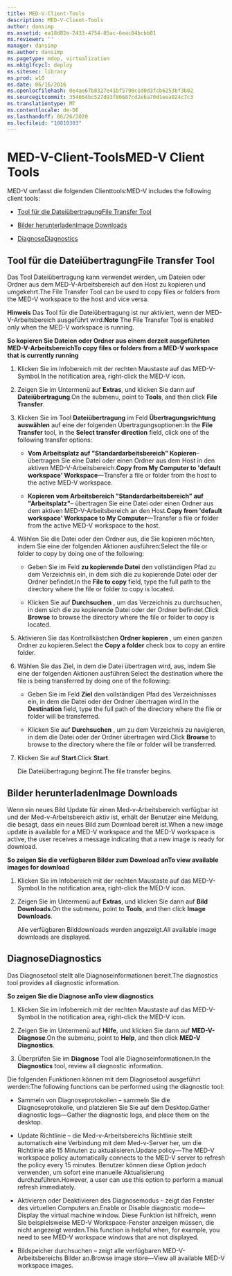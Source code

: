 ```yaml
---
title: MED-V-Client-Tools
description: MED-V-Client-Tools
author: dansimp
ms.assetid: ea18d82e-2433-4754-85ac-6eac84bcbb01
ms.reviewer: ''
manager: dansimp
ms.author: dansimp
ms.pagetype: mdop, virtualization
ms.mktglfcycl: deploy
ms.sitesec: library
ms.prod: w10
ms.date: 06/16/2016
ms.openlocfilehash: 0e4ae67b8327e41bf5798c1d0d3fcb6253bf3b02
ms.sourcegitcommit: 354664bc527d93f80687cd2eba70d1eea024c7c3
ms.translationtype: MT
ms.contentlocale: de-DE
ms.lasthandoff: 06/26/2020
ms.locfileid: "10810303"
---
```

# <span data-ttu-id="d1091-103">MED-V-Client-Tools</span><span class="sxs-lookup"><span data-stu-id="d1091-103">MED-V Client Tools</span></span>


<span data-ttu-id="d1091-104">MED-V umfasst die folgenden Clienttools:</span><span class="sxs-lookup"><span data-stu-id="d1091-104">MED-V includes the following client tools:</span></span>

-   [<span data-ttu-id="d1091-105">Tool für die Dateiübertragung</span><span class="sxs-lookup"><span data-stu-id="d1091-105">File Transfer Tool</span></span>](#bkmk-filetransfertool)

-   [<span data-ttu-id="d1091-106">Bilder herunterladen</span><span class="sxs-lookup"><span data-stu-id="d1091-106">Image Downloads</span></span>](#bkmk-imagedownloads)

-   [<span data-ttu-id="d1091-107">Diagnose</span><span class="sxs-lookup"><span data-stu-id="d1091-107">Diagnostics</span></span>](#bkmk-diagnostics)

## <a href="" id="bkmk-filetransfertool"></a><span data-ttu-id="d1091-108">Tool für die Dateiübertragung</span><span class="sxs-lookup"><span data-stu-id="d1091-108">File Transfer Tool</span></span>


<span data-ttu-id="d1091-109">Das Tool Dateiübertragung kann verwendet werden, um Dateien oder Ordner aus dem MED-V-Arbeitsbereich auf den Host zu kopieren und umgekehrt.</span><span class="sxs-lookup"><span data-stu-id="d1091-109">The File Transfer Tool can be used to copy files or folders from the MED-V workspace to the host and vice versa.</span></span>

<span data-ttu-id="d1091-110">**Hinweis**  Das Tool für die Dateiübertragung ist nur aktiviert, wenn der MED-V-Arbeitsbereich ausgeführt wird.</span><span class="sxs-lookup"><span data-stu-id="d1091-110">**Note** The File Transfer Tool is enabled only when the MED-V workspace is running.</span></span>

 

**<span data-ttu-id="d1091-111">So kopieren Sie Dateien oder Ordner aus einem derzeit ausgeführten MED-V-Arbeitsbereich</span><span class="sxs-lookup"><span data-stu-id="d1091-111">To copy files or folders from a MED-V workspace that is currently running</span></span>**

1.  <span data-ttu-id="d1091-112">Klicken Sie im Infobereich mit der rechten Maustaste auf das MED-V-Symbol.</span><span class="sxs-lookup"><span data-stu-id="d1091-112">In the notification area, right-click the MED-V icon.</span></span>

2.  <span data-ttu-id="d1091-113">Zeigen Sie im Untermenü auf **Extras**, und klicken Sie dann auf **Dateiübertragung**.</span><span class="sxs-lookup"><span data-stu-id="d1091-113">On the submenu, point to **Tools**, and then click **File Transfer**.</span></span>

3.  <span data-ttu-id="d1091-114">Klicken Sie im Tool **Dateiübertragung** im Feld **Übertragungsrichtung auswählen** auf eine der folgenden Übertragungsoptionen:</span><span class="sxs-lookup"><span data-stu-id="d1091-114">In the **File Transfer** tool, in the **Select transfer direction** field, click one of the following transfer options:</span></span>

    -   <span data-ttu-id="d1091-115">**Vom Arbeitsplatz auf "Standardarbeitsbereich" Kopieren**– übertragen Sie eine Datei oder einen Ordner aus dem Host in den aktiven MED-V-Arbeitsbereich.</span><span class="sxs-lookup"><span data-stu-id="d1091-115">**Copy from My Computer to 'default workspace' Workspace**—Transfer a file or folder from the host to the active MED-V workspace.</span></span>

    -   <span data-ttu-id="d1091-116">**Kopieren vom Arbeitsbereich "Standardarbeitsbereich" auf "Arbeitsplatz"**– übertragen Sie eine Datei oder einen Ordner aus dem aktiven MED-V-Arbeitsbereich an den Host.</span><span class="sxs-lookup"><span data-stu-id="d1091-116">**Copy from 'default workspace' Workspace to My Computer**—Transfer a file or folder from the active MED-V workspace to the host.</span></span>

4.  <span data-ttu-id="d1091-117">Wählen Sie die Datei oder den Ordner aus, die Sie kopieren möchten, indem Sie eine der folgenden Aktionen ausführen:</span><span class="sxs-lookup"><span data-stu-id="d1091-117">Select the file or folder to copy by doing one of the following:</span></span>

    -   <span data-ttu-id="d1091-118">Geben Sie im Feld **zu kopierende Datei** den vollständigen Pfad zu dem Verzeichnis ein, in dem sich die zu kopierende Datei oder der Ordner befindet.</span><span class="sxs-lookup"><span data-stu-id="d1091-118">In the **File to copy** field, type the full path to the directory where the file or folder to copy is located.</span></span>

    -   <span data-ttu-id="d1091-119">Klicken Sie auf **Durchsuchen** , um das Verzeichnis zu durchsuchen, in dem sich die zu kopierende Datei oder der Ordner befindet.</span><span class="sxs-lookup"><span data-stu-id="d1091-119">Click **Browse** to browse the directory where the file or folder to copy is located.</span></span>

5.  <span data-ttu-id="d1091-120">Aktivieren Sie das Kontrollkästchen **Ordner kopieren** , um einen ganzen Ordner zu kopieren.</span><span class="sxs-lookup"><span data-stu-id="d1091-120">Select the **Copy a folder** check box to copy an entire folder.</span></span>

6.  <span data-ttu-id="d1091-121">Wählen Sie das Ziel, in dem die Datei übertragen wird, aus, indem Sie eine der folgenden Aktionen ausführen:</span><span class="sxs-lookup"><span data-stu-id="d1091-121">Select the destination where the file is being transferred by doing one of the following:</span></span>

    -   <span data-ttu-id="d1091-122">Geben Sie im Feld **Ziel** den vollständigen Pfad des Verzeichnisses ein, in dem die Datei oder der Ordner übertragen wird.</span><span class="sxs-lookup"><span data-stu-id="d1091-122">In the **Destination** field, type the full path of the directory where the file or folder will be transferred.</span></span>

    -   <span data-ttu-id="d1091-123">Klicken Sie auf **Durchsuchen** , um zu dem Verzeichnis zu navigieren, in dem die Datei oder der Ordner übertragen wird.</span><span class="sxs-lookup"><span data-stu-id="d1091-123">Click **Browse** to browse to the directory where the file or folder will be transferred.</span></span>

7.  <span data-ttu-id="d1091-124">Klicken Sie auf **Start**.</span><span class="sxs-lookup"><span data-stu-id="d1091-124">Click **Start**.</span></span>

    <span data-ttu-id="d1091-125">Die Dateiübertragung beginnt.</span><span class="sxs-lookup"><span data-stu-id="d1091-125">The file transfer begins.</span></span>

## <a href="" id="bkmk-imagedownloads"></a><span data-ttu-id="d1091-126">Bilder herunterladen</span><span class="sxs-lookup"><span data-stu-id="d1091-126">Image Downloads</span></span>


<span data-ttu-id="d1091-127">Wenn ein neues Bild Update für einen Med-v-Arbeitsbereich verfügbar ist und der Med-v-Arbeitsbereich aktiv ist, erhält der Benutzer eine Meldung, die besagt, dass ein neues Bild zum Download bereit ist.</span><span class="sxs-lookup"><span data-stu-id="d1091-127">When a new image update is available for a MED-V workspace and the MED-V workspace is active, the user receives a message indicating that a new image is ready for download.</span></span>

**<span data-ttu-id="d1091-128">So zeigen Sie die verfügbaren Bilder zum Download an</span><span class="sxs-lookup"><span data-stu-id="d1091-128">To view available images for download</span></span>**

1.  <span data-ttu-id="d1091-129">Klicken Sie im Infobereich mit der rechten Maustaste auf das MED-V-Symbol.</span><span class="sxs-lookup"><span data-stu-id="d1091-129">In the notification area, right-click the MED-V icon.</span></span>

2.  <span data-ttu-id="d1091-130">Zeigen Sie im Untermenü auf **Extras**, und klicken Sie dann auf **Bild Downloads**.</span><span class="sxs-lookup"><span data-stu-id="d1091-130">On the submenu, point to **Tools**, and then click **Image Downloads**.</span></span>

    <span data-ttu-id="d1091-131">Alle verfügbaren Bilddownloads werden angezeigt.</span><span class="sxs-lookup"><span data-stu-id="d1091-131">All available image downloads are displayed.</span></span>

## <a href="" id="bkmk-diagnostics"></a><span data-ttu-id="d1091-132">Diagnose</span><span class="sxs-lookup"><span data-stu-id="d1091-132">Diagnostics</span></span>


<span data-ttu-id="d1091-133">Das Diagnosetool stellt alle Diagnoseinformationen bereit.</span><span class="sxs-lookup"><span data-stu-id="d1091-133">The diagnostics tool provides all diagnostic information.</span></span>

**<span data-ttu-id="d1091-134">So zeigen Sie die Diagnose an</span><span class="sxs-lookup"><span data-stu-id="d1091-134">To view diagnostics</span></span>**

1.  <span data-ttu-id="d1091-135">Klicken Sie im Infobereich mit der rechten Maustaste auf das MED-V-Symbol.</span><span class="sxs-lookup"><span data-stu-id="d1091-135">In the notification area, right-click the MED-V icon.</span></span>

2.  <span data-ttu-id="d1091-136">Zeigen Sie im Untermenü auf **Hilfe**, und klicken Sie dann auf **MED-V-Diagnose**.</span><span class="sxs-lookup"><span data-stu-id="d1091-136">On the submenu, point to **Help**, and then click **MED-V Diagnostics**.</span></span>

3.  <span data-ttu-id="d1091-137">Überprüfen Sie im **Diagnose** Tool alle Diagnoseinformationen.</span><span class="sxs-lookup"><span data-stu-id="d1091-137">In the **Diagnostics** tool, review all diagnostic information.</span></span>

<span data-ttu-id="d1091-138">Die folgenden Funktionen können mit dem Diagnosetool ausgeführt werden:</span><span class="sxs-lookup"><span data-stu-id="d1091-138">The following functions can be performed using the diagnostic tool:</span></span>

-   <span data-ttu-id="d1091-139">Sammeln von Diagnoseprotokollen – sammeln Sie die Diagnoseprotokolle, und platzieren Sie Sie auf dem Desktop.</span><span class="sxs-lookup"><span data-stu-id="d1091-139">Gather diagnostic logs—Gather the diagnostic logs, and place them on the desktop.</span></span>

-   <span data-ttu-id="d1091-140">Update Richtlinie – die Med-v-Arbeitsbereichs Richtlinie stellt automatisch eine Verbindung mit dem Med-v-Server her, um die Richtlinie alle 15 Minuten zu aktualisieren.</span><span class="sxs-lookup"><span data-stu-id="d1091-140">Update policy—The MED-V workspace policy automatically connects to the MED-V server to refresh the policy every 15 minutes.</span></span> <span data-ttu-id="d1091-141">Benutzer können diese Option jedoch verwenden, um sofort eine manuelle Aktualisierung durchzuführen.</span><span class="sxs-lookup"><span data-stu-id="d1091-141">However, a user can use this option to perform a manual refresh immediately.</span></span>

-   <span data-ttu-id="d1091-142">Aktivieren oder Deaktivieren des Diagnosemodus – zeigt das Fenster des virtuellen Computers an.</span><span class="sxs-lookup"><span data-stu-id="d1091-142">Enable or Disable diagnostic mode—Display the virtual machine window.</span></span> <span data-ttu-id="d1091-143">Diese Funktion ist hilfreich, wenn Sie beispielsweise MED-V Workspace-Fenster anzeigen müssen, die nicht angezeigt werden.</span><span class="sxs-lookup"><span data-stu-id="d1091-143">This function is helpful when, for example, you need to see MED-V workspace windows that are not displayed.</span></span>

-   <span data-ttu-id="d1091-144">Bildspeicher durchsuchen – zeigt alle verfügbaren MED-V-Arbeitsbereichs Bilder an.</span><span class="sxs-lookup"><span data-stu-id="d1091-144">Browse image store—View all available MED-V workspace images.</span></span>

 

 





